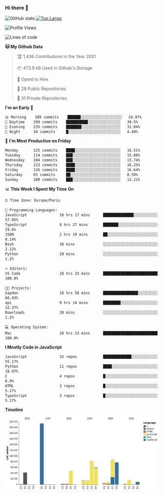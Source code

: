 ### Hi there 👋


![GitHub stats](https://github-readme-stats.vercel.app/api?username=eastkap&theme=dark&show_icons=true&count_private=true)
[![Top Langs](https://github-readme-stats.vercel.app/api/top-langs/?username=eastkap&layout=compact)](https://github.com/anuraghazra/github-readme-stats)



<!--START_SECTION:waka-->
![Profile Views](http://img.shields.io/badge/Profile%20Views-0-blue)

![Lines of code](https://img.shields.io/badge/From%20Hello%20World%20I%27ve%20Written-691258%20lines%20of%20code-blue)

**🐱 My Github Data** 

> 🏆 1,436 Contributions in the Year 2021
 > 
> 📦 473.9 kB Used in Github's Storage 
 > 
> 💼 Opted to Hire
 > 
> 📜 28 Public Repositories 
 > 
> 🔑 31 Private Repositories  
 > 
**I'm an Early 🐤** 

```text
🌞 Morning    189 commits    ██████░░░░░░░░░░░░░░░░░░░   24.97% 
🌆 Daytime    299 commits    ██████████░░░░░░░░░░░░░░░   39.5% 
🌃 Evening    235 commits    ███████░░░░░░░░░░░░░░░░░░   31.04% 
🌙 Night      34 commits     █░░░░░░░░░░░░░░░░░░░░░░░░   4.49%

```
📅 **I'm Most Productive on Friday** 

```text
Monday       125 commits    ████░░░░░░░░░░░░░░░░░░░░░   16.51% 
Tuesday      114 commits    ███░░░░░░░░░░░░░░░░░░░░░░   15.06% 
Wednesday    104 commits    ███░░░░░░░░░░░░░░░░░░░░░░   13.74% 
Thursday     123 commits    ████░░░░░░░░░░░░░░░░░░░░░   16.25% 
Friday       126 commits    ████░░░░░░░░░░░░░░░░░░░░░   16.64% 
Saturday     65 commits     ██░░░░░░░░░░░░░░░░░░░░░░░   8.59% 
Sunday       100 commits    ███░░░░░░░░░░░░░░░░░░░░░░   13.21%

```


📊 **This Week I Spent My Time On** 

```text
⌚︎ Time Zone: Europe/Paris

💬 Programming Languages: 
JavaScript               16 hrs 17 mins      ██████████████░░░░░░░░░░░   57.05% 
TypeScript               8 hrs 27 mins       ███████░░░░░░░░░░░░░░░░░░   29.6% 
JSON                     2 hrs 19 mins       ██░░░░░░░░░░░░░░░░░░░░░░░   8.14% 
Bash                     36 mins             ░░░░░░░░░░░░░░░░░░░░░░░░░   2.12% 
Python                   20 mins             ░░░░░░░░░░░░░░░░░░░░░░░░░   1.2%

🔥 Editors: 
VS Code                  28 hrs 33 mins      █████████████████████████   100.0%

🐱‍💻 Projects: 
kapden                   18 hrs 58 mins      ████████████████░░░░░░░░░   66.43% 
api                      9 hrs 14 mins       ████████░░░░░░░░░░░░░░░░░   32.37% 
Downloads                20 mins             ░░░░░░░░░░░░░░░░░░░░░░░░░   1.2%

💻 Operating System: 
Mac                      28 hrs 33 mins      █████████████████████████   100.0%

```

**I Mostly Code in JavaScript** 

```text
JavaScript               32 repos            █████████████░░░░░░░░░░░░   55.17% 
Python                   11 repos            ████░░░░░░░░░░░░░░░░░░░░░   18.97% 
C                        4 repos             █░░░░░░░░░░░░░░░░░░░░░░░░   6.9% 
HTML                     3 repos             █░░░░░░░░░░░░░░░░░░░░░░░░   5.17% 
TypeScript               3 repos             █░░░░░░░░░░░░░░░░░░░░░░░░   5.17%

```


**Timeline**

![Chart not found](https://raw.githubusercontent.com/Eastkap/Eastkap/main/charts/bar_graph.png) 


<!--END_SECTION:waka-->

<!--
**Eastkap/eastkap** is a ✨ _special_ ✨ repository because its `README.md` (this file) appears on your GitHub profile.

Here are some ideas to get you started:

- 🔭 I’m currently working on ...
- 🌱 I’m currently learning ...
- 👯 I’m looking to collaborate on ...
- 🤔 I’m looking for help with ...
- 💬 Ask me about ...
- 📫 How to reach me: ...
- 😄 Pronouns: ...
- ⚡ Fun fact: ...
-->
